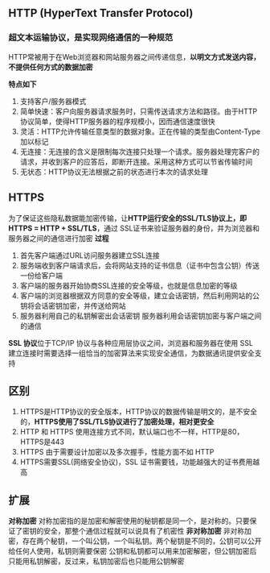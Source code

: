 ## HTTP (HyperText Transfer Protocol) 
### 超文本运输协议，是实现网络通信的一种规范  
HTTP常被用于在Web浏览器和网站服务器之间传递信息，**以明文方式发送内容，不提供任何方式的数据加密**  

**特点如下**
1. 支持客户/服务器模式
2. 简单快速：客户向服务器请求服务时，只需传送请求方法和路径。由于HTTP协议简单，使得HTTP服务器的程序规模小，因而通信速度很快
3. 灵活：HTTP允许传输任意类型的数据对象。正在传输的类型由Content-Type加以标记
4. 无连接：无连接的含义是限制每次连接只处理一个请求。服务器处理完客户的请求，并收到客户的应答后，即断开连接。采用这种方式可以节省传输时间
5. 无状态：HTTP协议无法根据之前的状态进行本次的请求处理

## HTTPS
为了保证这些隐私数据能加密传输，让**HTTP运行安全的SSL/TLS协议上，即 HTTPS = HTTP + SSL/TLS**，通过 SSL证书来验证服务器的身份，并为浏览器和服务器之间的通信进行加密
**过程**  
1. 首先客户端通过URL访问服务器建立SSL连接
2. 服务端收到客户端请求后，会将网站支持的证书信息（证书中包含公钥）传送一份给客户端
3. 客户端的服务器开始协商SSL连接的安全等级，也就是信息加密的等级
4. 客户端的浏览器根据双方同意的安全等级，建立会话密钥，然后利用网站的公钥将会话密钥加密，并传送给网站
5. 服务器利用自己的私钥解密出会话密钥
服务器利用会话密钥加密与客户端之间的通信

**SSL 协议**位于TCP/IP 协议与各种应用层协议之间，浏览器和服务器在使用 SSL 建立连接时需要选择一组恰当的加密算法来实现安全通信，为数据通讯提供安全支持

## 区别
1. HTTPS是HTTP协议的安全版本，HTTP协议的数据传输是明文的，是不安全的，**HTTPS使用了SSL/TLS协议进行了加密处理，相对更安全**
2. HTTP 和 HTTPS 使用连接方式不同，默认端口也不一样，HTTP是80，HTTPS是443
3. HTTPS 由于需要设计加密以及多次握手，性能方面不如 HTTP
4. HTTPS需要SSL(网络安全协议)，SSL 证书需要钱，功能越强大的证书费用越高



## 扩展
**对称加密**
对称加密指的是加密和解密使用的秘钥都是同一个，是对称的。只要保证了密钥的安全，那整个通信过程就可以说具有了机密性
**非对称加密**
非对称加密，存在两个秘钥，一个叫公钥，一个叫私钥。两个秘钥是不同的，公钥可以公开给任何人使用，私钥则需要保密
公钥和私钥都可以用来加密解密，但公钥加密后只能用私钥解密，反过来，私钥加密后也只能用公钥解密